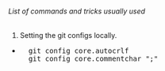 ###### List of commands and tricks usually used

1. Setting the git configs locally.
- <pre>
    git config core.autocrlf
    git config core.commentchar ";"
  </pre>
